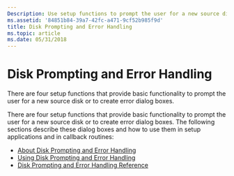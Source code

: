 ```yaml
---
Description: Use setup functions to prompt the user for a new source disk or to create error dialog boxes.
ms.assetid: '84851b84-39a7-42fc-a471-9cf52b985f9d'
title: Disk Prompting and Error Handling
ms.topic: article
ms.date: 05/31/2018
---
```


# Disk Prompting and Error Handling

There are four setup functions that provide basic functionality to prompt the user for a new source disk or to create error dialog boxes.

There are four setup functions that provide basic functionality to prompt the user for a new source disk or to create error dialog boxes. The following sections describe these dialog boxes and how to use them in setup applications and in callback routines:

-   [About Disk Prompting and Error Handling](about-disk-prompting-and-error-handling.md)
-   [Using Disk Prompting and Error Handling](using-disk-prompting-and-error-handling.md)
-   [Disk Prompting and Error Handling Reference](disk-prompting-and-error-handling-reference.md)

 

 



